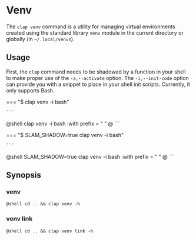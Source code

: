 # Venv

The `clap venv` command is a utility for managing virtual environments created using the standard library `venv`
module in the current directory or globally (in `~/.local/venvs`).

## Usage

First, the `clap` command needs to be shadowed by a function in your shell to make proper use of the `-a,--activate`
option. The `-i,--init-code` option can provide you with a snippet to place in your shell init scripts. Currently,
it only supports Bash.

=== "$ clap venv -i bash"

    ```
@shell clap venv -i bash :with prefix = "    " @
    ```

=== "$ SLAM_SHADOW=true clap venv -i bash"

    ```
@shell SLAM_SHADOW=true clap venv -i bash :with prefix = "    " @
    ```

## Synopsis

### venv

```
@shell cd .. && clap venv -h
```

### venv link

```
@shell cd .. && clap venv link -h
```
